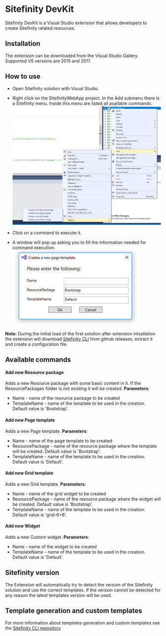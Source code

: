 # Sitefinity DevKit
Sitefinity DevKit is a Visual Studio extension that allows developers to create Sitefinity related resources.

## Installation
The extension can be downloaded from the Visual Studio Gallery. Supported VS versions are 2015 and 2017.

## How to use

* Open Sitefinity solution with Visual Studio. 
* Right click on the SitefinityWebApp project. In the Add submenu there is a Sitefinity menu. Inside this menu are listed all available commands.
![Menu](images/menu.PNG)

* Click on a command to execute it.
* A window will pop up asking you to fill the information needed for command execution.
![Menu](images/window.PNG)

**Note:** During the initial load of the first solution after extension intsallation the extension will download [Sitefinity CLI](https://github.com/Sitefinity/Sitefinity-CLI) from github releases, extract it and create a configuration file.

## Available commands
#### Add new Resource package
Adds a new Resource package with some basic content in it. If the ResourcePackages folder is not existing it will be created.
**Parameters**:
 - Name - name of the resource package to be created
 - TemplateName - name of the template to be used in the creation. Default value is 'Bootstrap'.

#### Add new Page template
Adds a new Page template.
**Parameters**:
 - Name - name of the page template to be created
 - ResourcePackage - name of the resource package where the template will be created. Default value is 'Bootstrap'.
 - TemplateName - name of the template to be used in the creation. Default value is 'Default'.

#### Add new Grid template
Adds a new Grid template.
**Parameters**:
 - Name - name of the grid widget to be created
 - ResourcePackage - name of the resource package where the widget will be created. Default value is 'Bootstrap'.
 - TemplateName - name of the template to be used in the creation. Default value is 'grid-6+6'.

#### Add new Widget
Adds a new Custom widget.
**Parameters**:
 - Name - name of the widget to be created
 - TemplateName - name of the template to be used in the creation. Default value is 'Default'.

## Sitefinity version
The Extension will automatically try to detect the version of the Sitefinity solution and use the correct templates. If the version cannot be detected for any reason the latest templates version will be used.

## Template generation and custom templates
For more information about templates generation and custom templates see the [Sitefinity CLI repository](https://github.com/Sitefinity/Sitefinity-CLI) 
